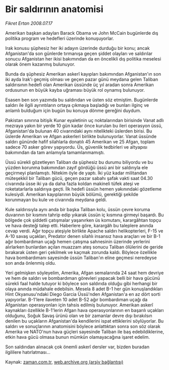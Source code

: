 # Bir saldırının anatomisi

*Fikret Ertan 2008.07.17*

<tr><td class="metin" colspan="2" style="padding-top: 20px; padding-left: 5px; padding-right: 10px;">Amerikan başkan adayları Barack Obama ve John McCain bugünlerde dış politika program ve hedefleri üzerinde konuşuyorlar.</td></tr><tr><td class="metin" colspan="2" style="padding-top: 20px; padding-left: 5px; padding-right: 10px;"><p>Irak konusu şüphesiz her iki adayın üzerinde durduğu bir konu; ancak Afganistan'da son günlerde tırmanışa geçen şiddet olayları ve saldırılar sonucu Afganistan her ikisi bakımından da en öncelikli dış politika meselesi olarak önem kazanmış bulunuyor.
<p> Bunda da şüphesiz Amerikan askerî kayıpları bakımından Afganistan'ın son iki ayda Irak'ı geçmiş olması ve geçen pazar günü meydana gelen Taliban saldırısının hedefi olan Amerikan üssünde üç yıl aradan sonra Amerikan ordusunun en büyük kayba uğraması büyük rol oynamış bulunuyor.
<p> Esasen ben son yazımda bu saldırıdan ve üsten söz etmiştim. Bugünlerde saldırı ile ilgili ayrıntıların ortaya çıkmaya başladığı ve bunları ilginç ve anlamlı bulduğum için bugün bu konuya dönme gereğini duydum.
<p> Pakistan sınırına bitişik Kunar eyaletinin uç noktalarından birisinde Vanat adlı mezraya yakın bir yerde 10 gün kadar önce kurulan bu ileri operasyon üssü, Afganistan'da bulunan 40 civarındaki aynı nitelikteki üslerden birisi. Bu üslerde Amerikan ve Afgan askerleri birlikte bulunuyorlar. Vanat üssünde saldırı gününde hafif silahlarla donatılı 45 Amerikan ve 25 Afgan, toplam sadece 70 asker görev yapıyordu. Üs, güvenlik tedbirleri ve altyapısı bakımından da tam anlamıyla tamamlanmamıştı.
<p> Üssü sürekli gözetleyen Taliban da şüphesiz bu durumu biliyordu ve bu yüzden korunma bakımından zayıf gördüğü üssü ani bir saldırıyla ele geçirmeyi planlamıştı. Nitekim öyle de yaptı. İki yüz kadar militandan müteşekkil bir Taliban gücü, geçen pazar sabahı şafak vakti saat 04.30 civarında üsse iki ya da daha fazla koldan makineli tüfek ateşi ve roketatarlarla saldırıya geçti. İlk hedefi üssün hemen yakınındaki gözetleme kulesiydi. Amerikan kayıplarının büyük bölümü, gerektiği şekilde korunmayan bu kule ve civarında meydana geldi. 
<p> Kule saldırısıyla aynı anda bir başka Taliban kolu, üssün çevre koruma duvarının bir kısmını tahrip edip yıkarak üssün iç kısmına girmeyi başardı. Bu bölgede çok şiddetli çatışmalar yaşanırken üs komutanı, karargâhtan topçu ve hava desteği talep etti. Haberlere göre, karargâh bu taleplere anında cevap verdi. Ağır topçu ateşiyle birlikte Apache saldırı helikopterleri, F-15 ve A-10 savaş uçakları, Predator denen silahlı insansız hava araçları ve bir B-1 ağır bombardıman uçağı hemen çatışma sahnesinin üzerinde yerlerini alırlarken bunlardan açılan muazzam ateş sonucu Taliban ölülerini de geride bırakarak üsten geri çekilmek ve kaçmak zorunda kaldı. Böylece özellikle hava bombardımanı sayesinde üssün Taliban'ın eline geçmesi neredeyse son anda önlenmiş oldu.
<p> Yeri gelmişken söyleyelim, Amerika, Afgan semalarında 24 saat hem devriye ve hem de saldırı ve bombardıman görevleri yapacak belli bir hava gücünü sürekli faal halde tutuyor ki böylece son saldırıda olduğu gibi herhangi bir olaya anında müdahale edebilsin. Mesela 8 adet B-1 her gün konuşlandıkları Hint Okyanusu'ndaki Diego Garcia Üssü'nden Afganistan'a en az dört sorti yapıyorlar. B-1'lere ilaveten 10 adet B-52 ağır bombardıman uçağı da Afganistan operasyonları için tahsis edilmiş bulunuyor. Amerikan askerî kaynakları özellikle B-1'lerin Afgan hava operasyonlarının en başarılı uçakları olduğunu, Soğuk Savaş ürünü olan ve bir zamanlar devre dışı bırakılsın denilen bu uçakların Afganistan'da kendilerini ispat ettiklerini söylüyorlar. Bu saldırı ve sonuçlarının anatomisini böylece anlattıktan sonra son söz olarak Amerika ve NATO'nun hava güçleri sayesinde Taliban ile baş edebildiklerine, etkin hava gücü olmasa bunun mümkün olamayacağına işaret edelim. 
<p> Son saldırıdan alınacak çok önemli askerî dersler var, bizden buradan ilgililere hatırlatması...<br/></p></p></p></p></p></p></p></p></td></tr>

Kaynak: [zaman.com.tr](http://zaman.com.tr/yazar.do?yazino=715113), [web.archive.org (arşiv bağlantısı)](http://web.archive.org/web/20080828141239/http://www.zaman.com.tr:80/yazar.do?yazino=715113)
